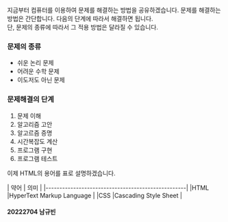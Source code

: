 지금부터 컴퓨터를 이용하여 문제를 해결하는 방법을 공유하겠습니다. 문제를 해결하는 방법은 간단합니다. 다음의 단계에 따라서 해결하면 됩니다.   
단, 문제의 종류에 따라서 그 적용 방법은 달라질 수 있습니다.

### 문제의 종류
   - 쉬운 논리 문제
   - 어려운 수학 문제
   - 이도저도 아닌 문제

### 문제해결의 단계
   1. 문제 이해
   2. 알고리즘 고안
   3. 알고르즘 증명
   4. 시간복잡도 계산
   5. 프로그램 구현
   6. 프로그램 테스트

이제 HTML의 용어를 표로 설명하겠습니다.

|    약어    |                  의미                 |
|---------------------------------------------------|
|HTML        |HyperText Markup Language             |
|CSS         |Cascading Style Sheet                 |     

        
#### 20222704 남규빈 
